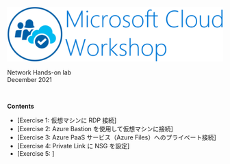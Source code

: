 ![Microsoft Cloud Workshop](images/ms-cloud-workshop.png)

Network Hands-on lab  
December 2021

<br />

**Contents**
- [Exercise 1: 仮想マシンに RDP 接続]
- [Exercise 2: Azure Bastion を使用して仮想マシンに接続]
- [Exercise 3: Azure PaaS サービス（Azure Files）へのプライベート接続]
- [Exercise 4: Private Link に NSG を設定]
- [Exercise 5: ]